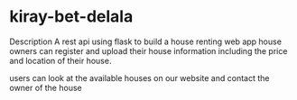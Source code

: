 # kiray-bet-delala
Description
A rest api using flask to build a house renting web app
house owners can register and upload their house information including the price and location of their house.
 
 users can look at the available houses on our website and  contact the owner of the house
